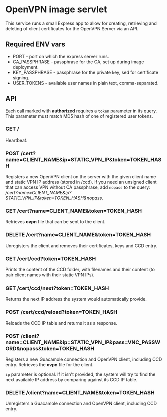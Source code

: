 # OpenVPN image servlet

This service runs a small Express app to allow for creating, retrieving and deleting of client certificates for the OpenVPN Server via an API.

## Required ENV vars

* PORT - port on which the express server runs.
* CA_PASSPHRASE - passphrase for the CA, set up during image deployment.
* KEY_PASSPHRASE - passphrase for the private key, sed for certificate signing.
* USER_TOKENS - available user names in plain text, comma-separated.

## API

Each call marked with **authorized** requires a `token` parameter in its query. This parameter must match MD5 hash of one of registered user tokens.

### GET /

Heartbeat.

### POST /cert?name=CLIENT_NAME&ip=STATIC_VPN_IP&token=TOKEN_HASH

Registers a new OpenVPN client on the server with the given client name and static VPN IP address (stored in /ccd). If you need an unsigned client that can access VPN without CA passphrase, add `nopass` to the query: */cert?name=CLIENT_NAME&ip?STATIC_VPN_IP&token=TOKEN_HASH&nopass*.

### GET /cert?name=CLIENT_NAME&token=TOKEN_HASH

Retrieves **ovpn** file that can be sent to the client.

### DELETE /cert?name=CLIENT_NAME&token=TOKEN_HASH

Unregisters the client and removes their certificates, keys and CCD entry.

### GET /cert/ccd?token=TOKEN_HASH

Prints the content of the CCD folder, with filenames and their content (to pair client names with their static VPN IPs).

### GET /cert/ccd/next?token=TOKEN_HASH

Returns the next IP address the system would automatically provide.

### POST /cert/ccd/reload?token=TOKEN_HASH

Reloads the CCD IP table and returns it as a response.

### POST /client?name=CLIENT_NAME&ip=STATIC_VPN_IP&pass=VNC_PASSWORD&nopass&token=TOKEN_HASH

Registers a new Guacamole connection and OpenVPN client, including CCD entry. Retrieves the **ovpn** file for the client.

`ip` parameter is optional. If it isn't provided, the system will try to find the next available IP address by comparing against its CCD IP table.

### DELETE /client?name=CLIENT_NAME&token=TOKEN_HASH

Unregisters a Guacamole connection and OpenVPN client, including CCD entry.